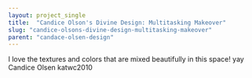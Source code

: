 ```yaml
---
layout: project_single
title:  "Candice Olson's Divine Design: Multitasking Makeover"
slug: "candice-olsons-divine-design-multitasking-makeover"
parent: "candace-olsen-design"
---
```

I love the textures and colors that are mixed beautifully in this space! yay Candice Olsen katwc2010